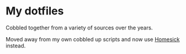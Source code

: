 # My dotfiles

Cobbled together from a variety of sources over the years.

Moved away from my own cobbled up scripts and now use [Homesick](https://github.com/technicalpickles/homesick) instead.